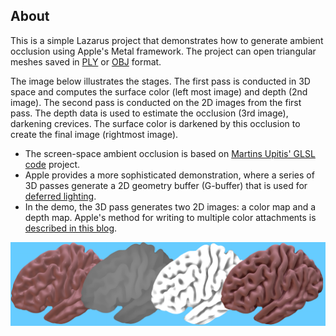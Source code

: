 ## About

This is a simple Lazarus project that demonstrates how to generate ambient occlusion using Apple's Metal framework. The project can open triangular meshes saved in [PLY](https://people.sc.fsu.edu/~jburkardt/data/ply/ply.html) or [OBJ](https://people.sc.fsu.edu/~jburkardt/data/obj/obj.html) format.

The image below illustrates the stages. The first pass is conducted in 3D space and computes the surface color (left most image) and depth (2nd image). The second pass is conducted on the 2D images from the first pass. The depth data is used to estimate the occlusion (3rd image), darkening crevices. The surface color is darkened by this occlusion to create the final image (rightmost image).

 - The screen-space ambient occlusion is based on  [Martins Upitis' GLSL code](http://devlog-martinsh.blogspot.com/2011/10/nicer-ssao.html) project.
 - Apple provides a more sophisticated demonstration, where a series of 3D passes generate a 2D geometry buffer (G-buffer) that is used for [deferred lighting](https://developer.apple.com/documentation/metal/advanced_techniques/deferred_lighting).
 - In the demo, the 3D pass generates two 2D images: a color map and a depth map. Apple's method for writing to multiple color attachments is [described in this blog](http://weblog.jamisbuck.org/2016/2/27/bloom-effect-in-metal.html).


![Occlusion stages](occlusion.png)

